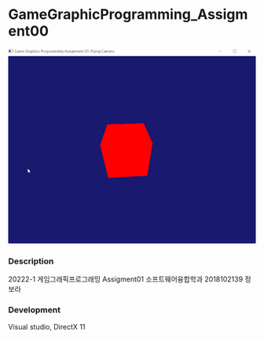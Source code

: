 # GameGraphicProgramming_Assigment00
![](cube.gif)

### Description
20222-1 게임그래픽프로그래밍 Assigment01
소프트웨어융합학과 2018102139 정보라

### Development
Visual studio, DirectX 11
